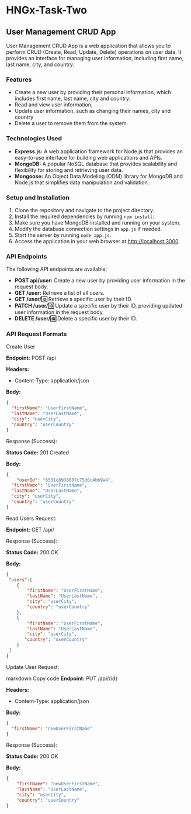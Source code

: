 # HNGx-Task-Two

## User Management CRUD App

User Management CRUD App is a web application that allows you to perform CRUD (Create, Read, Update, Delete) operations on user data. It provides an interface for managing user information, including first name, last name, city, and country.

### Features

- Create a new user by providing their personal information, which includes first name, last name, city and country.
- Read and view user information,
- Update user information, such as changing their names, city and country
- Delete a user to remove them from the system.
  
### Technologies Used

- **Express.js:** A web application framework for Node.js that provides an easy-to-use interface for building web applications and APIs.
- **MongoDB:** A popular NoSQL database that provides scalability and flexibility for storing and retrieving user data.
- **Mongoose:** An Object Data Modeling (ODM) library for MongoDB and Node.js that simplifies data manipulation and validation.

### Setup and Installation

1. Clone the repository and navigate to the project directory.
2. Install the required dependencies by running `npm install`.
3. Make sure you have MongoDB installed and running on your system.
4. Modify the database connection settings in `app.js` if needed.
5. Start the server by running `node app.js`.
6. Access the application in your web browser at <http://localhost:3000>.

### API Endpoints

The following API endpoints are available:

- **POST api/user:** Create a new user by providing user information in the request body.
- **GET /user:** Retrieve a list of all users.
- **GET /user/:id:** Retrieve a specific user by their ID.
- **PATCH /user/:id:** Update a specific user by their ID, providing updated user information in the request body.
- **DELETE /user/:id:** Delete a specific user by their ID.
  
### API Request Formats

Create User

**Endpoint:** POST /api

**Headers:**

- Content-Type: application/json

**Body:**

```json
{
  "firstName": "UserFirstName",
  "lastName": "UserLastName",
  "city": "userCity",
  "country": "userCountry"
}
```

Response (Success):

**Status Code:** 201 Created

**Body:**

```json
{
    "userId": "6501c8938087c75d6c4bb9a4",
  "firstName": "UserFirstName",
  "lastName": "UserLastName",
  "city": "userCity",
  "country": "userCountry"
}
```

Read Users
Request:

**Endpoint:** GET /api/

Response (Success):

**Status Code:** 200 OK

**Body:**

```json
{
 "users":[
    {
        "firstName": "UserFirstName",
        "lastName": "UserLastName",
        "city": "userCity",
        "country": "userCountry"
    },
    {
        "firstName": "UserFirstName",
        "lastName": "UserLastName",
        "city": "userCity",
       "country": "userCountry"
    }
 ]
}
```

Update User
Request:

markdown
Copy code
**Endpoint:** PUT /api/{id}

**Headers:**
- Content-Type: application/json

**Body:**
```json
{
  "firstName": "newUserFirstName"
}
``````

Response (Success):

**Status Code:** 200 OK

**Body:**
```json
{
    "firstName": "newUserFirstName",
    "lastName": "UserLastName",
    "city": "userCity",
    "country": "userCountry"
}
``````